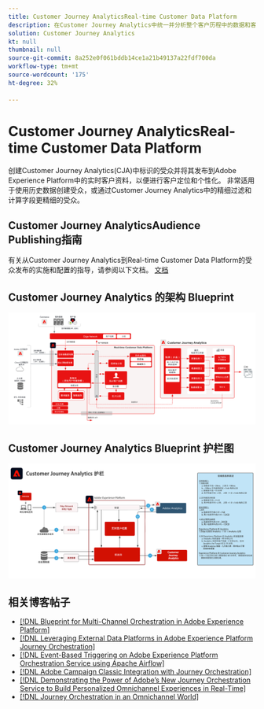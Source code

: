 ```yaml
---
title: Customer Journey AnalyticsReal-time Customer Data Platform
description: 在Customer Journey Analytics中统一并分析整个客户历程中的数据和客户行为，将受众从CJA发布到RTCDP
solution: Customer Journey Analytics
kt: null
thumbnail: null
source-git-commit: 8a252e0f061bddb14ce1a21b49137a22fdf700da
workflow-type: tm+mt
source-wordcount: '175'
ht-degree: 32%

---
```


# Customer Journey AnalyticsReal-time Customer Data Platform

创建Customer Journey Analytics(CJA)中标识的受众并将其发布到Adobe Experience Platform中的实时客户资料，以便进行客户定位和个性化。 非常适用于使用历史数据创建受众，或通过Customer Journey Analytics中的精细过滤和计算字段更精细的受众。

## Customer Journey AnalyticsAudience Publishing指南

有关从Customer Journey Analytics到Real-time Customer Data Platform的受众发布的实施和配置的指导，请参阅以下文档。 [文档](https://experienceleague.adobe.com/docs/analytics-platform/using/cja-components/audiences/publish.html)

## Customer Journey Analytics 的架构 Blueprint

![架构图](assets/CJA_RTCDP.svg)

## Customer Journey Analytics Blueprint 护栏图

![护栏图](assets/cja_guardrails.svg)

## 相关博客帖子

* [[!DNL Blueprint for Multi-Channel Orchestration in Adobe Experience Platform]](https://medium.com/adobetech/blueprint-for-multi-channel-orchestration-in-adobe-experience-platform-c68317e94184)
* [[!DNL Leveraging External Data Platforms in Adobe Experience Platform Journey Orchestration]](https://medium.com/adobetech/leveraging-external-data-platforms-in-adobe-experience-platform-journey-orchestration-54fc6134fe17)
* [[!DNL Event-Based Triggering on Adobe Experience Platform Orchestration Service using Apache Airflow]](https://medium.com/adobetech/event-based-triggering-on-adobe-experience-platform-orchestration-service-using-apache-airflow-8607b28251f1)
* [[!DNL Adobe Campaign Classic Integration with Journey Orchestration]](https://medium.com/adobetech/adobe-campaign-classic-integration-with-journey-orchestration-ae577653281)
* [[!DNL Demonstrating the Power of Adobe’s New Journey Orchestration Service to Build Personalized Omnichannel Experiences in Real-Time]](https://medium.com/adobetech/demonstrating-the-power-of-adobes-new-journey-orchestration-service-to-build-personalized-aa60d88cd34)
* [[!DNL Journey Orchestration in an Omnichannel World]](https://medium.com/adobetech/journey-orchestration-in-an-omnichannel-world-3a2d32d556d9)
